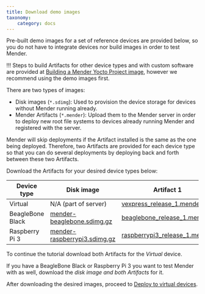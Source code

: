```yaml
---
title: Download demo images
taxonomy:
    category: docs
---
```


Pre-built demo images for a set of reference devices are provided below, so you do not have to integrate devices nor build images in order to test Mender.

!!! Steps to build Artifacts for other device types and with custom software are provided at [Building a Mender Yocto Project image](../../artifacts/building-mender-yocto-image), however we recommend using the demo images first.

There are two types of images:
* Disk images (`*.sdimg`): Used to provision the device storage for devices without Mender running already.
* Mender Artifacts (`*.mender`): Upload them to the Mender server in order to deploy new root file systems to devices already running Mender and registered with the server.

Mender will skip deployments if the Artifact installed is the same as the one being deployed. Therefore, two Artifacts are provided for each device type so that you can do several deployments 
by deploying back and forth between these two Artifacts.

Download the Artifacts for your desired device types below:


| Device type      | Disk image | Artifact 1 | Artifact 2 |
|------------------|------------|------------|------------|
| Virtual          | N/A (part of server) | [vexpress_release_1.mender][autoupdate_vexpress-qemu_release_1_x.x.x.mender] | [vexpress_release_2.mender][autoupdate_vexpress-qemu_release_2_x.x.x.mender]          |
| BeagleBone Black | [mender-beaglebone.sdimg.gz][autoupdate_mender-beagleboneblack_x.x.x.sdimg.gz] | [beaglebone_release_1.mender][autoupdate_beagleboneblack_release_1_x.x.x.mender] | [beaglebone_release_2.mender][autoupdate_beagleboneblack_release_2_x.x.x.mender] |
| Raspberry Pi 3   | [mender-raspberrypi3.sdimg.gz][autoupdate_mender-raspberrypi3_x.x.x.sdimg.gz] | [raspberrypi3_release_1.mender][autoupdate_raspberrypi3_release_1_x.x.x.mender] | [raspberrypi3_release_2.mender][autoupdate_raspberrypi3_release_2_x.x.x.mender] |


[autoupdate_vexpress-qemu_release_1_x.x.x.mender]: https://d1b0l86ne08fsf.cloudfront.net/1.3.1/vexpress-qemu/vexpress-qemu_release_1_1.3.1.mender
[autoupdate_vexpress-qemu_release_2_x.x.x.mender]: https://d1b0l86ne08fsf.cloudfront.net/1.3.1/vexpress-qemu/vexpress-qemu_release_2_1.3.1.mender

[autoupdate_mender-beagleboneblack_x.x.x.sdimg.gz]: https://d1b0l86ne08fsf.cloudfront.net/1.3.1/beagleboneblack/mender-beagleboneblack_1.3.1.sdimg.gz
[autoupdate_beagleboneblack_release_1_x.x.x.mender]: https://d1b0l86ne08fsf.cloudfront.net/1.3.1/beagleboneblack/beagleboneblack_release_1_1.3.1.mender
[autoupdate_beagleboneblack_release_2_x.x.x.mender]: https://d1b0l86ne08fsf.cloudfront.net/1.3.1/beagleboneblack/beagleboneblack_release_2_1.3.1.mender

[autoupdate_mender-raspberrypi3_x.x.x.sdimg.gz]: https://d1b0l86ne08fsf.cloudfront.net/1.3.1/raspberrypi3/mender-raspberrypi3_1.3.1.sdimg.gz
[autoupdate_raspberrypi3_release_1_x.x.x.mender]: https://d1b0l86ne08fsf.cloudfront.net/1.3.1/raspberrypi3/raspberrypi3_release_1_1.3.1.mender
[autoupdate_raspberrypi3_release_2_x.x.x.mender]: https://d1b0l86ne08fsf.cloudfront.net/1.3.1/raspberrypi3/raspberrypi3_release_2_1.3.1.mender


To continue the tutorial download both Artifacts for the *Virtual* device.

If you have a BeagleBone Black or Raspberry Pi 3 you want to test Mender with
as well, download the *disk image and both Artifacts* for it.

After downloading the desired images, proceed to
[Deploy to virtual devices](../deploy-to-virtual-devices).
